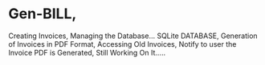 # Gen-BILL, 
Creating  Invoices, 
Managing the Database... SQLite DATABASE, 
Generation of Invoices in PDF Format, 
Accessing Old Invoices, 
Notify to user the Invoice PDF is Generated, 
Still Working On It.....
